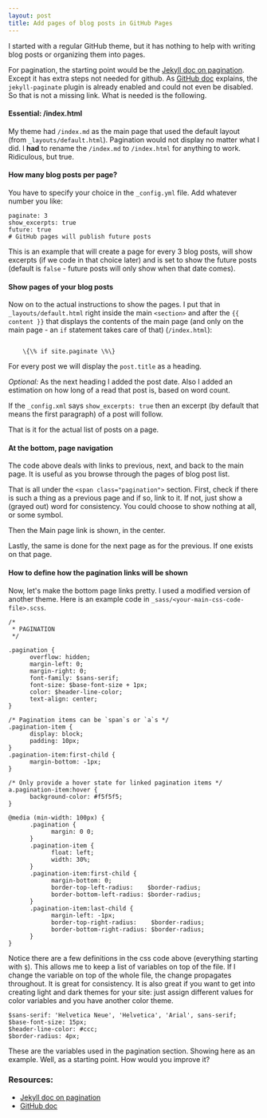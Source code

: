 ```yaml
---
layout: post
title: Add pages of blog posts in GitHub Pages
---
```


I started with a regular GitHub theme, but it has nothing to help with writing blog posts or organizing them into pages.

For pagination, the starting point would be the [Jekyll doc on pagination]. Except it has extra steps not needed for github. As [GitHub doc] explains, the `jekyll-paginate` plugin is already enabled and could not even be disabled. So that is not a missing link. What is needed is the following.

#### Essential: /index.html

My theme had `/index.md` as the main page that used the default layout (from `_layouts/default.html`). Pagination would not display no matter what I did. I **had** to rename the `/index.md` to `/index.html` for anything to work. Ridiculous, but true.

#### How many blog posts per page?

You have to specify your choice in the `_config.yml` file. Add whatever number you like:

```
paginate: 3
show_excerpts: true
future: true
# GitHub pages will publish future posts
```
This is an example that will create a page for every 3 blog posts, will show excerpts (if we code in that choice later) and is set to show the future posts (default is `false` - future posts will only show when that date comes).

#### Show pages of your blog posts 

Now on to the actual instructions to show the pages. I put that in `_layouts/default.html` right inside the main `<section>` and after the `{{ content }}` that displays the contents of the main page (and only on the main page - an `if` statement takes care of that) (`/index.html`):

<code>
    \{\% if site.paginate \%\}
</code>






For every post we will display the `post.title` as a heading.

_Optional:_ As the next heading I added the post date. Also I added an estimation on how long of a read that post is, based on word count.

If the `_config.xml` says `show_excerpts: true` then an excerpt (by default that means the first paragraph) of a post will follow.

That is it for the actual list of posts on a page.

#### At the bottom, page navigation

The code above deals with links to previous, next, and back to the main page. It is useful as you browse through the pages of blog post list.

That is all under the `<span class="pagination">` section. First, check if there is such a thing as a previous page and if so, link to it. If not, just show a (grayed out) word for consistency. You could choose to show nothing at all, or some symbol.

Then the Main page link is shown, in the center.

Lastly, the same is done for the next page as for the previous. If one exists on that page.

#### How to define how the pagination links will be shown

Now, let's make the bottom page links pretty. I used a modified version of another theme. Here is an example code in `_sass/<your-main-css-code-file>.scss`.

```
/*  
 * PAGINATION
 */

.pagination {
      overflow: hidden;
      margin-left: 0;
      margin-right: 0;
      font-family: $sans-serif;
      font-size: $base-font-size + 1px;
      color: $header-line-color;
      text-align: center;
}

/* Pagination items can be `span`s or `a`s */
.pagination-item {
      display: block;
      padding: 10px;
}
.pagination-item:first-child {
      margin-bottom: -1px;
}

/* Only provide a hover state for linked pagination items */
a.pagination-item:hover {
      background-color: #f5f5f5;
}

@media (min-width: 100px) {
      .pagination {
            margin: 0 0;
      }
      .pagination-item {
            float: left;
            width: 30%;
      }
      .pagination-item:first-child {
            margin-bottom: 0;
            border-top-left-radius:    $border-radius;
            border-bottom-left-radius: $border-radius;
      }
      .pagination-item:last-child {
            margin-left: -1px;
            border-top-right-radius:    $border-radius;
            border-bottom-right-radius: $border-radius;
      }
}
```

Notice there are a few definitions in the css code above (everything starting with `$`). This allows me to keep a list of variables on top of the file. If I change the variable on top of the whole file, the change propagates throughout. It is great for consistency. It is also great if you want to get into creating light and dark themes for your site: just assign different values for color variables and you have another color theme.

```
$sans-serif: 'Helvetica Neue', 'Helvetica', 'Arial', sans-serif;
$base-font-size: 15px;
$header-line-color: #ccc;
$border-radius: 4px;
```

These are the variables used in the pagination section. Showing here as an example. Well, as a starting point. How would you improve it?

### Resources:

- [Jekyll doc on pagination]
- [GitHub doc]


[Jekyll doc on pagination]: https://jekyllrb.com/docs/pagination/
[GitHub doc]: https://docs.github.com/en/pages/setting-up-a-github-pages-site-with-jekyll/about-github-pages-and-jekyll#plugins
